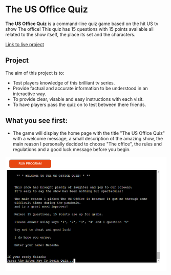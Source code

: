 # **The US Office Quiz**

**The US Office Quiz** is a command-line quiz game based on the hit US tv show The office! This quiz has 15 questions with 15 points available all related to the show itself, the place its set and the characters.

[Link to live project](https://the-us-office-quiz-bd87dc50aa4a.herokuapp.com/)

## Project

The aim of this project is to:

- Test players knowledge of this brilliant tv series.
- Provide factual and accurate information to be understood in an interactive way. 
- To provide clear, visable and easy instructions with each visit.
- To have players pass the quiz on to test between there friends. 

## What you see first:

- The game will display the home page with the title "The US Office Quiz" with a welcome message, a small description of the amazing show,
the main reason I personally decided to choose "The office", the rules and regulations and a good luck message before you begin.

![Home screenshot & Welcome Message](assets/home_page.png)

